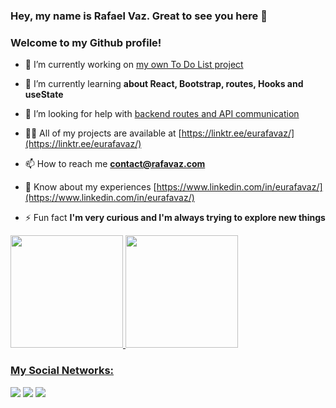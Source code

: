 ### Hey, my name is Rafael Vaz. Great to see you here 👋

### Welcome to my Github profile!

- 🔭 I’m currently working on [my own To Do List project](https://github.com/eurafavaz/to-do-list-project-one)

- 🌱 I’m currently learning **about React, Bootstrap, routes, Hooks and useState**

- 🤝 I’m looking for help with [backend routes and API communication](https://github.com/eurafavaz/to-do-list-project-one)

- 👨‍💻 All of my projects are available at [https://linktr.ee/eurafavaz/](https://linktr.ee/eurafavaz/)

- 📫 How to reach me **contact@rafavaz.com**

- 📄 Know about my experiences [https://www.linkedin.com/in/eurafavaz/](https://www.linkedin.com/in/eurafavaz/)

- ⚡ Fun fact **I'm very curious and I'm always trying to explore new things**

<div>
  <a href="https://github.com/eurafavaz">
  <img height="180em" src="https://github-readme-stats.vercel.app/api/top-langs/?username=eurafavaz&layout=compact&langs_count=7&theme=dracula"/>
  <img height="180em" src="https://github-readme-stats.vercel.app/api?username=eurafavaz&show_icons=true&theme=dracula&include_all_commits=true&count_private=true"/>
</div>
  
### My Social Networks:

<div>
  <a href="https://instagram.com/eurafavaz" target="_blank"><img src="https://img.shields.io/badge/-Instagram-%23E4405F?style=for-the-badge&logo=instagram&logoColor=white" target="_blank"></a>
  <a href="https://www.linkedin.com/in/eurafavaz" target="_blank"><img src="https://img.shields.io/badge/-LinkedIn-%230077B5?style=for-the-badge&logo=linkedin&logoColor=white" target="_blank"></a>
  <a href="https://www.behance.net/rafavaz" target="_blank"><img src="https://img.shields.io/badge/Behance-1769ff?style=for-the-badge&logo=behance&logoColor=white" target="_blank"></a>
</div>
